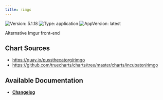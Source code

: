 ```yaml
---
title: rimgo
---
```


![Version: 5.1.18](https://img.shields.io/badge/Version-5.1.18-informational?style=flat-square) ![Type: application](https://img.shields.io/badge/Type-application-informational?style=flat-square) ![AppVersion: latest](https://img.shields.io/badge/AppVersion-latest-informational?style=flat-square)

Alternative Imgur front-end

## Chart Sources

- https://quay.io/pussthecatorg/rimgo
- https://github.com/truecharts/charts/tree/master/charts/incubator/rimgo

## Available Documentation

- [**Changelog**](./CHANGELOG.md)
